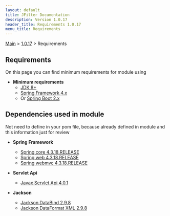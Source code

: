 ```yaml
---
layout: default
title: JFilter Documentation
description: Version 1.0.17
header_title: Requirements 1.0.17
menu_title: Requirements
---
```


[Main](../../index.MD) > [1.0.17](../index.MD) > Requirements

## Requirements
On this page you can find minimum requirements for module using

* **Minimum requirements**
  * [JDK 8+](https://www.oracle.com/technetwork/java/javase/downloads/jdk8-downloads-2133151.html)
  * [Spring Framework 4.x](https://docs.spring.io/spring/docs/4.3.18.RELEASE/spring-framework-reference/htmlsingle/)
  * Or [Spring Boot 2.x](https://docs.spring.io/spring-boot/docs/2.0.0.RELEASE/reference/htmlsingle/)

## Dependencies used in module
Not need to define in your pom file, because already defined in module and this information just for review

* **Spring Framework**
  * [Spring core 4.3.18.RELEASE](https://search.maven.org/artifact/org.springframework/spring-core/4.3.18.RELEASE/jar)
  * [Spring web 4.3.18.RELEASE](https://search.maven.org/artifact/org.springframework/spring-web/4.3.18.RELEASE/jar)
  * [Spring webmvc 4.3.18.RELEASE](https://search.maven.org/artifact/org.springframework/spring-webmvc/4.3.18.RELEASE/jar)

* **Servlet Api**
  * [Javax Servlet Api 4.0.1](https://search.maven.org/artifact/javax.servlet/javax.servlet-api/4.0.1/jar)

* **Jackson**
  * [Jackson DataBind 2.9.8](https://search.maven.org/artifact/com.fasterxml.jackson.core/jackson-databind/2.9.6/bundle)
  * [Jackson DataFormat XML 2.9.8](https://search.maven.org/artifact/com.fasterxml.jackson.dataformat/jackson-dataformat-xml/2.9.6/bundle)
  